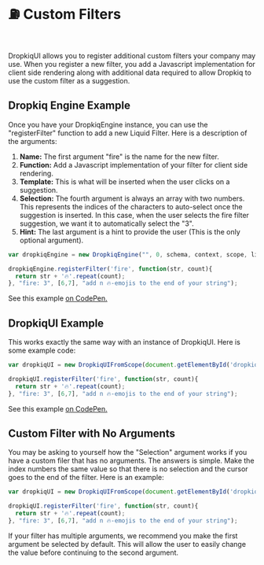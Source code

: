 # ⛽️ Custom Filters

&nbsp;

DropkiqUI allows you to register additional custom filters your company may use. When you register a new filter, you add a Javascript implementation for client side rendering along with additional data required to allow Dropkiq to use the custom filter as a suggestion.

## Dropkiq Engine Example

Once you have your DropkiqEngine instance, you can use the "registerFilter" function to add a new Liquid Filter. Here is a description of the arguments:

1. **Name:** The first argument "fire" is the name for the new filter.
2. **Function:** Add a Javascript implementation of your filter for client side rendering.
3. **Template:** This is what will be inserted when the user clicks on a suggestion.
4. **Selection:** The fourth argument is always an array with two numbers. This represents the indices of the characters to auto-select once the suggestion is inserted. In this case, when the user selects the fire filter suggestion, we want it to automatically select the "3".
5. **Hint:** The last argument is a hint to provide the user (This is the only optional argument).

```javascript
var dropkiqEngine = new DropkiqEngine("", 0, schema, context, scope, licenseKey);

dropkiqEngine.registerFilter('fire', function(str, count){
  return str + '🔥'.repeat(count);
}, "fire: 3", [6,7], "add n 🔥-emojis to the end of your string");
```

See this example [on CodePen.](https://codepen.io/akdarrah/pen/LYVawML?editors=1010)

## DropkiqUI Example

This works exactly the same way with an instance of DropkiqUI. Here is some example code:

```javascript
var dropkiqUI = new DropkiqUIFromScope(document.getElementById('dropkiq-example'), scope, "").dropkiqUI();

dropkiqUI.registerFilter('fire', function(str, count){
  return str + '🔥'.repeat(count);
}, "fire: 3", [6,7], "add n 🔥-emojis to the end of your string");
```

See this example [on CodePen.](https://codepen.io/akdarrah/pen/GRJLKow?editors=1010)

## Custom Filter with No Arguments

You may be asking to yourself how the "Selection" argument works if you have a custom filer that has no arguments. The answers is simple. Make the index numbers the same value so that there is no selection and the cursor goes to the end of the filter. Here is an example:

```javascript
var dropkiqUI = new DropkiqUIFromScope(document.getElementById('dropkiq-example'), scope, "").dropkiqUI();

dropkiqUI.registerFilter('fire', function(str, count){
  return str + '🔥'.repeat(count);
}, "fire: 3", [6,7], "add n 🔥-emojis to the end of your string");
```

If your filter has multiple arguments, we recommend you make the first argument be selected by default. This will allow the user to easily change the value before continuing to the second argument.

